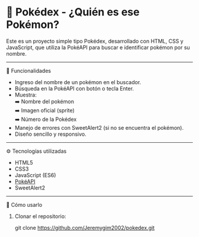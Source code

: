 # 🔴 Pokédex - ¿Quién es ese Pokémon?

Este es un proyecto simple tipo Pokédex, desarrollado con HTML, CSS y JavaScript, que utiliza la PokéAPI para buscar e identificar pokémon por su nombre.

---

🚀 Funcionalidades

- Ingreso del nombre de un pokémon en el buscador.  
- Búsqueda en la PokéAPI con botón o tecla Enter.  
- Muestra:  
  ➡️ Nombre del pokémon  
  ➡️ Imagen oficial (sprite)  
  ➡️ Número de la Pokédex  
- Manejo de errores con SweetAlert2 (si no se encuentra el pokémon).  
- Diseño sencillo y responsivo.  

---

⚙️ Tecnologías utilizadas

- HTML5  
- CSS3  
- JavaScript (ES6)  
- [PokéAPI](https://pokeapi.co/)  
- SweetAlert2  

---

📲 Cómo usarlo

1. Clonar el repositorio:  

   git clone https://github.com/Jeremygim2002/pokedex.git
